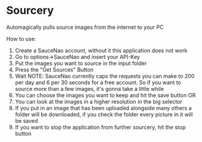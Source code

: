 # Sourcery
Automagically pulls source images from the internet to your PC

How to use:
1. Create a SauceNao account, without it this application does not work
3. Go to options->SauceNao and insert your API-Key
4. Put the images you want to source in the input folder
5. Press the "Get Sources" Button
6. Wait
NOTE: SauceNao currently caps the requests you can make to 200 per day and 6 per 30 seconds for a free account. So if you want to source more than a few images, it's gonna take a little while
8. You can choose the images you want to keep and hit the save button OR
9. You can look at the images in a higher resolution in the big selector
10. If you put in an image that has been uploaded alongside many others a folder will be downloaded, if you check the folder every picture in it will be saved
11. If you want to stop the application from further sourcery, hit the stop button